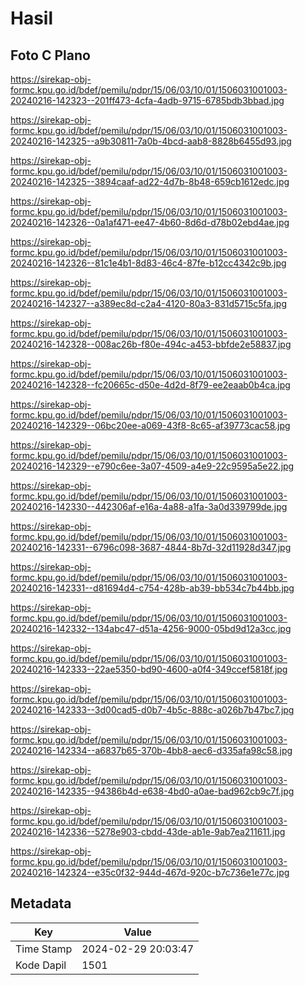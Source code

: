 # Hasil

## Foto C Plano

https://sirekap-obj-formc.kpu.go.id/bdef/pemilu/pdpr/15/06/03/10/01/1506031001003-20240216-142323--201ff473-4cfa-4adb-9715-6785bdb3bbad.jpg

https://sirekap-obj-formc.kpu.go.id/bdef/pemilu/pdpr/15/06/03/10/01/1506031001003-20240216-142325--a9b30811-7a0b-4bcd-aab8-8828b6455d93.jpg

https://sirekap-obj-formc.kpu.go.id/bdef/pemilu/pdpr/15/06/03/10/01/1506031001003-20240216-142325--3894caaf-ad22-4d7b-8b48-659cb1612edc.jpg

https://sirekap-obj-formc.kpu.go.id/bdef/pemilu/pdpr/15/06/03/10/01/1506031001003-20240216-142326--0a1af471-ee47-4b60-8d6d-d78b02ebd4ae.jpg

https://sirekap-obj-formc.kpu.go.id/bdef/pemilu/pdpr/15/06/03/10/01/1506031001003-20240216-142326--81c1e4b1-8d83-46c4-87fe-b12cc4342c9b.jpg

https://sirekap-obj-formc.kpu.go.id/bdef/pemilu/pdpr/15/06/03/10/01/1506031001003-20240216-142327--a389ec8d-c2a4-4120-80a3-831d5715c5fa.jpg

https://sirekap-obj-formc.kpu.go.id/bdef/pemilu/pdpr/15/06/03/10/01/1506031001003-20240216-142328--008ac26b-f80e-494c-a453-bbfde2e58837.jpg

https://sirekap-obj-formc.kpu.go.id/bdef/pemilu/pdpr/15/06/03/10/01/1506031001003-20240216-142328--fc20665c-d50e-4d2d-8f79-ee2eaab0b4ca.jpg

https://sirekap-obj-formc.kpu.go.id/bdef/pemilu/pdpr/15/06/03/10/01/1506031001003-20240216-142329--06bc20ee-a069-43f8-8c65-af39773cac58.jpg

https://sirekap-obj-formc.kpu.go.id/bdef/pemilu/pdpr/15/06/03/10/01/1506031001003-20240216-142329--e790c6ee-3a07-4509-a4e9-22c9595a5e22.jpg

https://sirekap-obj-formc.kpu.go.id/bdef/pemilu/pdpr/15/06/03/10/01/1506031001003-20240216-142330--442306af-e16a-4a88-a1fa-3a0d339799de.jpg

https://sirekap-obj-formc.kpu.go.id/bdef/pemilu/pdpr/15/06/03/10/01/1506031001003-20240216-142331--6796c098-3687-4844-8b7d-32d11928d347.jpg

https://sirekap-obj-formc.kpu.go.id/bdef/pemilu/pdpr/15/06/03/10/01/1506031001003-20240216-142331--d81694d4-c754-428b-ab39-bb534c7b44bb.jpg

https://sirekap-obj-formc.kpu.go.id/bdef/pemilu/pdpr/15/06/03/10/01/1506031001003-20240216-142332--134abc47-d51a-4256-9000-05bd9d12a3cc.jpg

https://sirekap-obj-formc.kpu.go.id/bdef/pemilu/pdpr/15/06/03/10/01/1506031001003-20240216-142333--22ae5350-bd90-4600-a0f4-349ccef5818f.jpg

https://sirekap-obj-formc.kpu.go.id/bdef/pemilu/pdpr/15/06/03/10/01/1506031001003-20240216-142333--3d00cad5-d0b7-4b5c-888c-a026b7b47bc7.jpg

https://sirekap-obj-formc.kpu.go.id/bdef/pemilu/pdpr/15/06/03/10/01/1506031001003-20240216-142334--a6837b65-370b-4bb8-aec6-d335afa98c58.jpg

https://sirekap-obj-formc.kpu.go.id/bdef/pemilu/pdpr/15/06/03/10/01/1506031001003-20240216-142335--94386b4d-e638-4bd0-a0ae-bad962cb9c7f.jpg

https://sirekap-obj-formc.kpu.go.id/bdef/pemilu/pdpr/15/06/03/10/01/1506031001003-20240216-142336--5278e903-cbdd-43de-ab1e-9ab7ea211611.jpg

https://sirekap-obj-formc.kpu.go.id/bdef/pemilu/pdpr/15/06/03/10/01/1506031001003-20240216-142324--e35c0f32-944d-467d-920c-b7c736e1e77c.jpg


## Metadata

| Key        | Value               |
| ---------- | ------------------- |
| Time Stamp | 2024-02-29 20:03:47 |
| Kode Dapil | 1501                |



